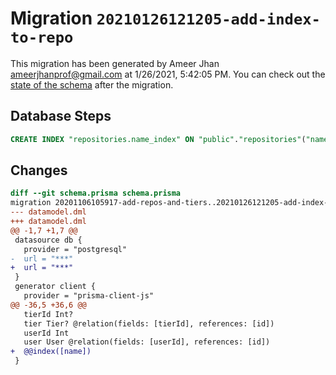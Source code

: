 # Migration `20210126121205-add-index-to-repo`

This migration has been generated by Ameer Jhan <ameerjhanprof@gmail.com> at 1/26/2021, 5:42:05 PM.
You can check out the [state of the schema](./schema.prisma) after the migration.

## Database Steps

```sql
CREATE INDEX "repositories.name_index" ON "public"."repositories"("name")
```

## Changes

```diff
diff --git schema.prisma schema.prisma
migration 20201106105917-add-repos-and-tiers..20210126121205-add-index-to-repo
--- datamodel.dml
+++ datamodel.dml
@@ -1,7 +1,7 @@
 datasource db {
   provider = "postgresql"
-  url = "***"
+  url = "***"
 }
 generator client {
   provider = "prisma-client-js"
@@ -36,5 +36,6 @@
   tierId Int?
   tier Tier? @relation(fields: [tierId], references: [id])
   userId Int
   user User @relation(fields: [userId], references: [id])
+  @@index([name])
 }
```



